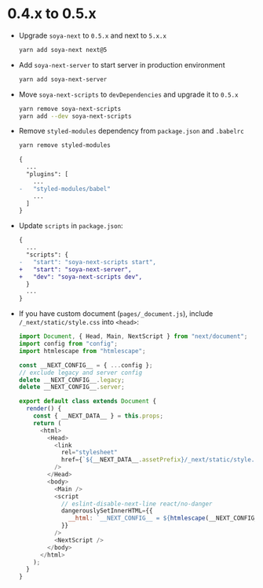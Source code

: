 # 0.4.x to 0.5.x

* Upgrade `soya-next` to `0.5.x` and next to `5.x.x`
  ```bash
  yarn add soya-next next@5
  ```
* Add `soya-next-server` to start server in production environment
  ```bash
  yarn add soya-next-server
  ```
* Move `soya-next-scripts` to `devDependencies` and upgrade it to `0.5.x`
  ```bash
  yarn remove soya-next-scripts
  yarn add --dev soya-next-scripts
  ```
* Remove `styled-modules` dependency from `package.json` and `.babelrc`
  ```bash
  yarn remove styled-modules
  ```

  ```diff
  {
    ...
    "plugins": [
      ...
  -   "styled-modules/babel"
      ...
    ]
  }
  ```
* Update `scripts` in `package.json`:
  ```diff
  {
    ...
    "scripts": {
  -   "start": "soya-next-scripts start",
  +   "start": "soya-next-server",
  +   "dev": "soya-next-scripts dev",
    }
    ...
  }
  ```
* If you have custom document (`pages/_document.js`), include `/_next/static/style.css` into `<head>`:
  ```js
  import Document, { Head, Main, NextScript } from "next/document";
  import config from "config";
  import htmlescape from "htmlescape";

  const __NEXT_CONFIG__ = { ...config };
  // exclude legacy and server config
  delete __NEXT_CONFIG__.legacy;
  delete __NEXT_CONFIG__.server;

  export default class extends Document {
    render() {
      const { __NEXT_DATA__ } = this.props;
      return (
        <html>
          <Head>
            <link
              rel="stylesheet"
              href={`${__NEXT_DATA__.assetPrefix}/_next/static/style.css`}
            />
          </Head>
          <body>
            <Main />
            <script
              // eslint-disable-next-line react/no-danger
              dangerouslySetInnerHTML={{
                __html: `__NEXT_CONFIG__ = ${htmlescape(__NEXT_CONFIG__)}`
              }}
            />
            <NextScript />
          </body>
        </html>
      );
    }
  }
  ```
